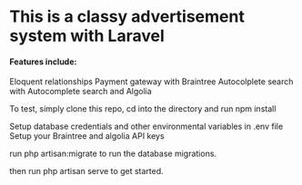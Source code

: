 # This is a classy advertisement system with Laravel

#### Features include:
Eloquent relationships
Payment gateway with Braintree
Autocolplete search with Autocomplete search and Algolia

To test, simply clone this repo, cd into the directory and run npm install

Setup database credentials and other environmental variables in .env file
Setup your Braintree and algolia API keys

run php artisan:migrate to run the database migrations.

then run php artisan serve to get started.


